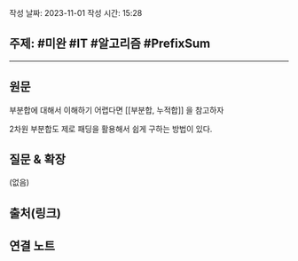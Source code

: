 작성 날짜: 2023-11-01
작성 시간: 15:28

## 주제: #미완 #IT #알고리즘 #PrefixSum 

----
## 원문
부분합에 대해서 이해하기 어렵다면 [[부분합, 누적합]] 을 참고하자

2차원 부분합도 제로 패딩을 활용해서 쉽게 구하는 방법이 있다.

## 질문 & 확장

(없음)

## 출처(링크)


## 연결 노트










